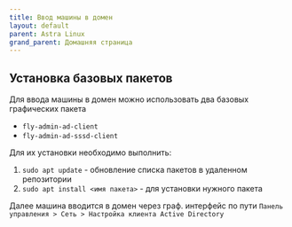 ```yaml
---
title: Ввод машины в домен
layout: default
parent: Astra Linux
grand_parent: Домашняя страница
---
```


## Установка базовых пакетов

Для ввода машины в домен можно использовать два базовых графических пакета

- `fly-admin-ad-client`
- `fly-admin-ad-sssd-client`

Для их установки необходимо выполнить:

1. `sudo apt update` - обновление списка пакетов в удаленном репозитории
2. `sudo apt install <имя пакета>` - для установки нужного пакета

Далее машина вводится в домен через граф. интерфейс по пути `Панель управления > Сеть > Настройка клиента Active Directory`
